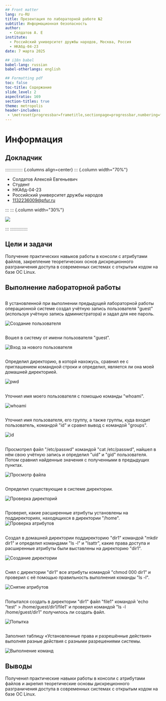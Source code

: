 ```yaml
---
## Front matter
lang: ru-RU
title: Презентация по лабораторной работе №2
subtitle: Информационная безопасность      
author:
  - Солдатов А. Е
institute:
  - Российский университет дружбы народов, Москва, Россия
  - НКАбд-04-23
date: 7 марта 2025

## i18n babel
babel-lang: russian
babel-otherlangs: english

## Formatting pdf
toc: false
toc-title: Содержание
slide_level: 2
aspectratio: 169
section-titles: true
theme: metropolis
header-includes:
 - \metroset{progressbar=frametitle,sectionpage=progressbar,numbering=fraction}
---
```


# Информация

## Докладчик

:::::::::::::: {.columns align=center}
::: {.column width="70%"}

  * Солдатов Алексей Евгеньевич
  * Студент
  * НКАбд-04-23
  * Российский университет дружбы народов
  * [1132236009@pfur.ru](mailto:1132236009@rudn.ru)

:::
::: {.column width="30%"}

![](./image/I.jpg)

:::
::::::::::::::




## Цели и задачи

Получение практических навыков работы в консоли с атрибутами файлов, закрепление теоретических основ дискреционного разграничения доступа в современных системах с открытым кодом на базе ОС Linux.



## Выполнение лабораторной работы

## 

В установленной при выполнении предыдущей лабораторной работы операционной системе создал учётную запись пользователя "guest" (используя учётную запись администратора) и задал для нее пароль.

![Создание пользователя](./image/1.png)

## 

Вошел в систему от имени пользователя "guest".

![Вход за нового пользователя](./image/2.png)

##

Определил директорию, в которй нахожусь, сравнил ее с приглашением командной строки и определил, является ли она моей домашней директорией.

![pwd](./image/3.png)

##

Уточнил имя моего пользователя с помощью команды "whoami".

![whoami](./image/4.png)

##

Уточнил имя пользователя, его группу, а также группы, куда входит пользователь, командой "id" и сравнл вывод с командой "groups".

![id](./image/5.png)

##

Просмотрел файл "/etc/passwd" командой "cat /etc/passwd", найшел в нём свою учётную запись и определил "uid" и "gid" пользователя. Потом сравнил найденные значения с полученными в предыдущих пунктах.

![Просмотр файла](./image/6.png)

##

Определил существующие в системе директории.

![Проверка директорий](./image/7.png)

##

Проверил, какие расширенные атрибуты установлены на поддиректориях, находящихся в директории "/home".
![Проверка атрибутов](./image/8.png)

##

Создал в домашней директории поддиректорию "dir1" командой "mkdir dir1" и определил командами "ls -l" и "lsattr", какие права доступа и расширенные атрибуты были выставлены на директорию "dir1".

![Создание директории](./image/9.png)

##

Снял с директории "dir1" все атрибуты командой "chmod 000 dir1" и проверил с её помощью правильность выполнения команды "ls -l".

![Снятие атрибутов](./image/10.png)

##

Попытался создать в директории "dir1" файл "file1" командой 'echo "test" > /home/guest/dir1/file1' и проверил командой "ls -l /home/guest/dir1" получилось ли создать файл.

![Попытка](./image/11.png)

##

Заполнил таблицу «Установленные права и разрешённые действия» выполняя разные действия с разными разрешениями системы.

![Выполнение команд](./image/12.jpg)

## Выводы

Полученил практические навыки работы в консоли с атрибутами файлов и акрепил теоретические основы дискреционного разграничения доступа в современных системах с открытым кодом на базе ОС Linux.
